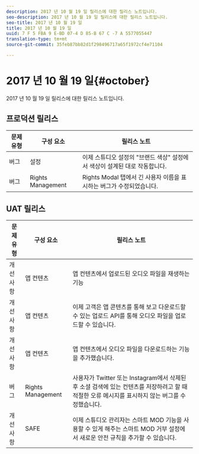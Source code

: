 ```yaml
---
description: 2017 년 10 월 19 일 릴리스에 대한 릴리스 노트입니다.
seo-description: 2017 년 10 월 19 일 릴리스에 대한 릴리스 노트입니다.
seo-title: 2017 년 10 월 19 일
title: 2017 년 10 월 19 일
uuid: 7 F 5 FBA 9 E-BD 07-4 D 85-B 67 C -7 A 5577055447
translation-type: tm+mt
source-git-commit: 35feb87bb82d1f298496717a65f1972cf4e71104

---
```



# 2017 년 10 월 19 일{#october}

2017 년 10 월 19 일 릴리스에 대한 릴리스 노트입니다.

## 프로덕션 릴리스

| **문제 유형** | **구성 요소** | **릴리스 노트** |
|---|---|---|
| 버그 | 설정 | 이제 스튜디오 설정의 "브랜드 색상" 설정에서 색상이 설계된 대로 작동합니다. |
| 버그 | Rights Management | Rights Modal 탭에서 긴 사용자 이름을 표시하는 버그가 수정되었습니다. |

## UAT 릴리스

| **문제 유형** | **구성 요소** | **릴리스 노트** |
|---|---|---|
| 개선 사항 | 앱 컨텐츠 | 앱 컨텐츠에서 업로드된 오디오 파일을 재생하는 기능 |
| 개선 사항 | 앱 컨텐츠 | 이제 고객은 앱 콘텐츠를 통해 보고 다운로드할 수 있는 업로드 API를 통해 오디오 파일을 업로드할 수 있습니다. |
| 개선 사항 | 앱 컨텐츠 | 앱 컨텐츠에서 오디오 파일을 다운로드하는 기능을 추가했습니다. |
| 버그 | Rights Management | 사용자가 Twitter 또는 Instagram에서 삭제된 후 소셜 검색에 있는 컨텐츠를 저장하려고 할 때 적절한 오류 메시지를 표시하지 않는 버그를 수정했습니다. |
| 개선 사항 | SAFE | 이제 스튜디오 관리자는 스마트 MOD 기능을 사용할 수 있게 해주는 스마트 MOD 거부 설정에서 새로운 안전 규칙을 추가할 수 있습니다. |

